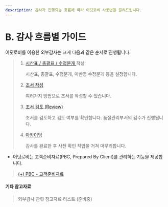 ```yaml
---
description: 감사가 진행되는 흐름에 따라 어딧로비 사용법을 알려드립니다.
---
```


# B. 감사 흐름별 가이드

어딧로비를 이용한 외부감사는 크게 다음과 같은 순서로 진행됩니다. 

> 1. [시산표 / 총괄표 / 수정분개 ](3.-.../) 작성  
>
>    시산표, 총괄표, 수정분개, 미반영 수정분개 등을 설정합니다. 
>
> 2. [조서 작성](4./)
>
>    여러가지 방법으로 조서를 작성할 수 있습니다.
>
> 3. [조서 검토 \(Review\)](5.-review/)
>
>    조서를 검토하고 검토 여부를 확인합니다. 품질관리부서의 검수가 진행됩니다. 
>
> 4. [아카이빙](6./)
>
>    감사를 완료한 후 사전 확인 작업을 거쳐 마무리합니다.

+ 어딧로비는 고객준비자료\(PBC, Prepared By Client\)를 관리하는 기능을 제공합니다. 

> [\(+\) PBC - 고객준비자료](+-pbc.md)





#### 기타 참고자료

> 외부감사 관련 참고자료 리스트 \(준비중\)





